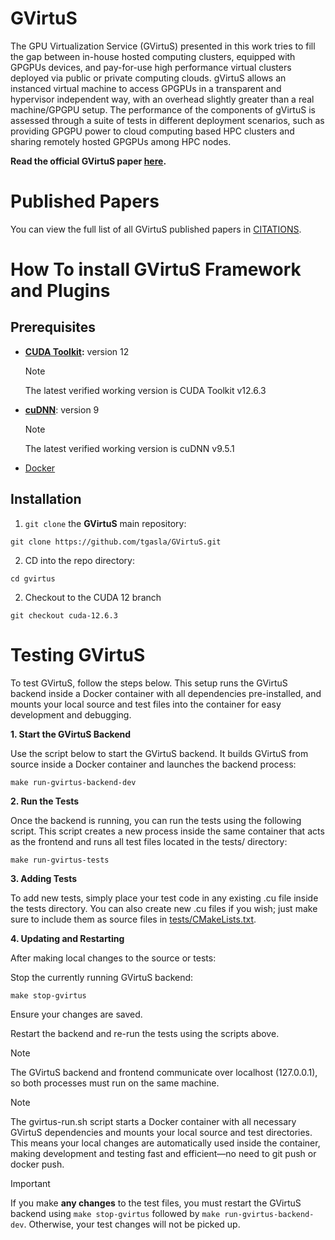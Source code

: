 # GVirtuS

The GPU Virtualization Service (GVirtuS) presented in this work tries to fill the gap between in-house hosted computing clusters, equipped with GPGPUs devices, and pay-for-use high performance virtual clusters deployed via public or private computing clouds. gVirtuS allows an instanced virtual machine to access GPGPUs in a transparent and hypervisor independent way, with an overhead slightly greater than a real machine/GPGPU setup. The performance of the components of gVirtuS is assessed through a suite of tests in different deployment scenarios, such as providing GPGPU power to cloud computing based HPC clusters and sharing remotely hosted GPGPUs among HPC nodes.

**Read the official GVirtuS paper [here](https://link.springer.com/chapter/10.1007/978-3-642-15277-1_37).**

# Published Papers

You can view the full list of all GVirtuS published papers in [CITATIONS](CITATIONS.md).

# How To install GVirtuS Framework and Plugins

## Prerequisites

* **[CUDA Toolkit](https://developer.nvidia.com/cuda-downloads):** version 12
  > [!NOTE]
  > The latest verified working version is CUDA Toolkit v12.6.3

* **[cuDNN](https://developer.nvidia.com/cudnn-downloads)**: version 9
  > [!NOTE]
  > The latest verified working version is cuDNN v9.5.1

* [Docker](https://docs.docker.com/engine/install/)

## Installation

1) `git clone` the **GVirtuS** main repository: 

```   
git clone https://github.com/tgasla/GVirtuS.git
```

2) CD into the repo directory:

```
cd gvirtus
```

2) Checkout to the CUDA 12 branch

```
git checkout cuda-12.6.3
```

# Testing GVirtuS

To test GVirtuS, follow the steps below. This setup runs the GVirtuS backend inside a Docker container with all dependencies pre-installed, and mounts your local source and test files into the container for easy development and debugging.

**1. Start the GVirtuS Backend**

Use the script below to start the GVirtuS backend. It builds GVirtuS from source inside a Docker container and launches the backend process:

```
make run-gvirtus-backend-dev
```

**2. Run the Tests**

Once the backend is running, you can run the tests using the following script. This script creates a new process inside the same container that acts as the frontend and runs all test files located in the tests/ directory:

```
make run-gvirtus-tests
```

**3. Adding Tests**

To add new tests, simply place your test code in any existing .cu file inside the tests directory. You can also create new .cu files if you wish; just make sure to include them as source files in [tests/CMakeLists.txt](tests/CMakeLists.txt#L32).

**4. Updating and Restarting**

After making local changes to the source or tests:

Stop the currently running GVirtuS backend:

```
make stop-gvirtus
```

Ensure your changes are saved.

Restart the backend and re-run the tests using the scripts above.

> [!NOTE]
> The GVirtuS backend and frontend communicate over localhost (127.0.0.1), so both processes must run on the same machine.

> [!NOTE]
> The gvirtus-run.sh script starts a Docker container with all necessary GVirtuS dependencies and mounts your local source and test directories. This means your local changes are automatically used inside the container, making development and testing fast and efficient—no need to git push or docker push.

> [!IMPORTANT]
> If you make **any changes** to the test files, you must restart the GVirtuS backend using `make stop-gvirtus` followed by `make run-gvirtus-backend-dev`. Otherwise, your test changes will not be picked up.